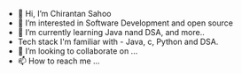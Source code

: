 - 👋 Hi, I’m Chirantan Sahoo
- 👀 I’m interested in Software Development and open source 
- 🌱 I’m currently learning Java nand DSA, and more..
- Tech stack I'm familiar with - Java, c, Python and DSA.
- 💞️ I’m looking to collaborate on ...
- 📫 How to reach me ...

<!---
Chirntn/Chirntn is a ✨ special ✨ repository because its `README.md` (this file) appears on your GitHub profile.
You can click the Preview link to take a look at your changes.
--->
